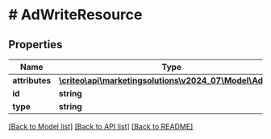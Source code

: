# # AdWriteResource

## Properties

Name | Type | Description | Notes
------------ | ------------- | ------------- | -------------
**attributes** | [**\criteo\api\marketingsolutions\v2024_07\Model\AdWrite**](AdWrite.md) |  | [optional]
**id** | **string** |  | [optional]
**type** | **string** |  | [optional]

[[Back to Model list]](../../README.md#models) [[Back to API list]](../../README.md#endpoints) [[Back to README]](../../README.md)
